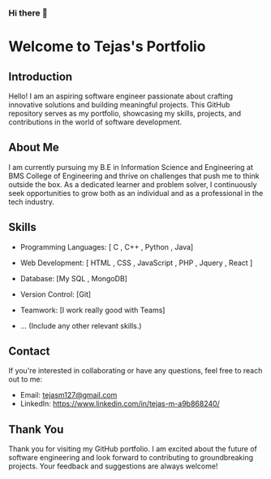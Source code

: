 ### Hi there 👋
# Welcome to Tejas's Portfolio

## Introduction

Hello! I am an aspiring software engineer passionate about crafting innovative solutions and building meaningful projects. This GitHub repository serves as my portfolio, showcasing my skills, projects, and contributions in the world of software development.

## About Me

I am currently pursuing my B.E in Information Science and Engineering at BMS College of Engineering and thrive on challenges that push me to think outside the box. As a dedicated learner and problem solver, I continuously seek opportunities to grow both as an individual and as a professional in the tech industry.


## Skills

- Programming Languages: [ C , C++ , Python , Java]
- Web Development: [ HTML , CSS , JavaScript , PHP , Jquery , React ]
- Database: [My SQL , MongoDB]
- Version Control: [Git]

- Teamwork: [I work really good with Teams]
- ... (Include any other relevant skills.)

## Contact

If you're interested in collaborating or have any questions, feel free to reach out to me:

- Email: tejasm127@gmail.com
- LinkedIn: https://www.linkedin.com/in/tejas-m-a9b868240/


## Thank You

Thank you for visiting my GitHub portfolio. I am excited about the future of software engineering and look forward to contributing to groundbreaking projects. Your feedback and suggestions are always welcome!
<!--
**Tejasnamikaze/Tejasnamikaze** is a ✨ _special_ ✨ repository because its `README.md` (this file) appears on your GitHub profile.

Here are some ideas to get you started:

- 🔭 I’m currently working on ...
- 🌱 I’m currently learning ...
- 👯 I’m looking to collaborate on ...
- 🤔 I’m looking for help with ...
- 💬 Ask me about ...
- 📫 How to reach me: ...
- 😄 Pronouns: ...
- ⚡ Fun fact: ...
-->
